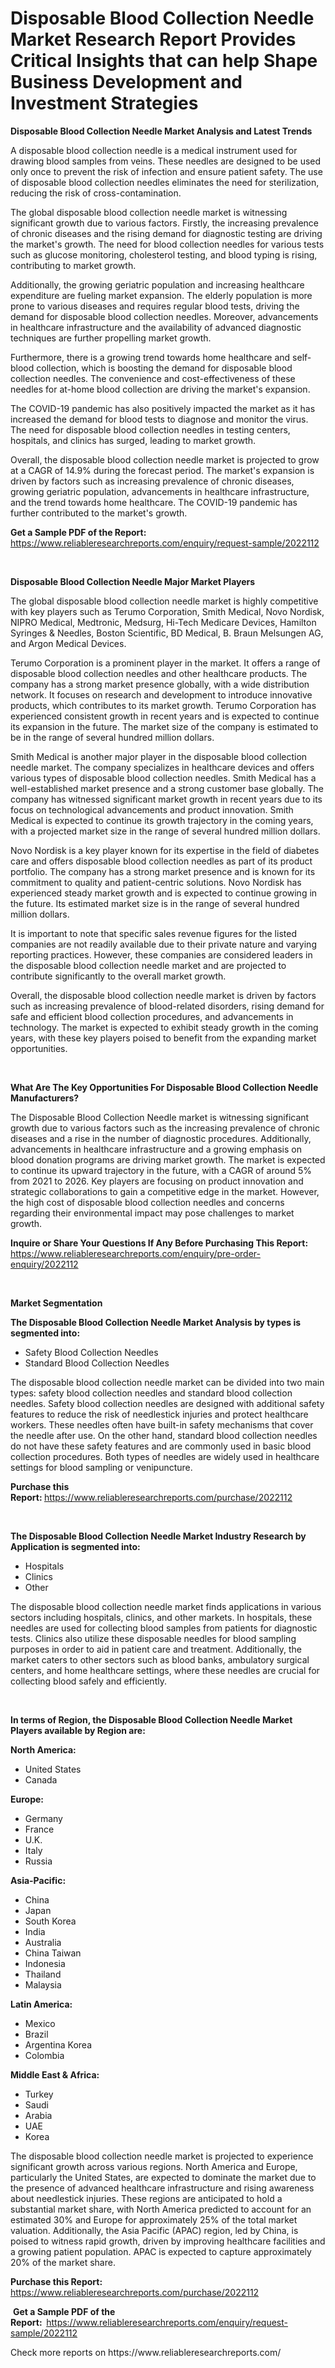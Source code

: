 <p><h1>Disposable Blood Collection Needle Market Research Report Provides Critical Insights that can help Shape Business Development and Investment Strategies</h1></p><p><strong>Disposable Blood Collection Needle Market Analysis and Latest Trends</strong></p>
<p><p>A disposable blood collection needle is a medical instrument used for drawing blood samples from veins. These needles are designed to be used only once to prevent the risk of infection and ensure patient safety. The use of disposable blood collection needles eliminates the need for sterilization, reducing the risk of cross-contamination.</p><p>The global disposable blood collection needle market is witnessing significant growth due to various factors. Firstly, the increasing prevalence of chronic diseases and the rising demand for diagnostic testing are driving the market's growth. The need for blood collection needles for various tests such as glucose monitoring, cholesterol testing, and blood typing is rising, contributing to market growth.</p><p>Additionally, the growing geriatric population and increasing healthcare expenditure are fueling market expansion. The elderly population is more prone to various diseases and requires regular blood tests, driving the demand for disposable blood collection needles. Moreover, advancements in healthcare infrastructure and the availability of advanced diagnostic techniques are further propelling market growth.</p><p>Furthermore, there is a growing trend towards home healthcare and self-blood collection, which is boosting the demand for disposable blood collection needles. The convenience and cost-effectiveness of these needles for at-home blood collection are driving the market's expansion.</p><p>The COVID-19 pandemic has also positively impacted the market as it has increased the demand for blood tests to diagnose and monitor the virus. The need for disposable blood collection needles in testing centers, hospitals, and clinics has surged, leading to market growth.</p><p>Overall, the disposable blood collection needle market is projected to grow at a CAGR of 14.9% during the forecast period. The market's expansion is driven by factors such as increasing prevalence of chronic diseases, growing geriatric population, advancements in healthcare infrastructure, and the trend towards home healthcare. The COVID-19 pandemic has further contributed to the market's growth.</p></p>
<p><strong>Get a Sample PDF of the Report:&nbsp;</strong> <a href="https://www.reliableresearchreports.com/enquiry/request-sample/2022112">https://www.reliableresearchreports.com/enquiry/request-sample/2022112</a></p>
<p>&nbsp;</p>
<p><strong>Disposable Blood Collection Needle Major Market Players</strong></p>
<p><p>The global disposable blood collection needle market is highly competitive with key players such as Terumo Corporation, Smith Medical, Novo Nordisk, NIPRO Medical, Medtronic, Medsurg, Hi-Tech Medicare Devices, Hamilton Syringes & Needles, Boston Scientific, BD Medical, B. Braun Melsungen AG, and Argon Medical Devices.</p><p>Terumo Corporation is a prominent player in the market. It offers a range of disposable blood collection needles and other healthcare products. The company has a strong market presence globally, with a wide distribution network. It focuses on research and development to introduce innovative products, which contributes to its market growth. Terumo Corporation has experienced consistent growth in recent years and is expected to continue its expansion in the future. The market size of the company is estimated to be in the range of several hundred million dollars.</p><p>Smith Medical is another major player in the disposable blood collection needle market. The company specializes in healthcare devices and offers various types of disposable blood collection needles. Smith Medical has a well-established market presence and a strong customer base globally. The company has witnessed significant market growth in recent years due to its focus on technological advancements and product innovation. Smith Medical is expected to continue its growth trajectory in the coming years, with a projected market size in the range of several hundred million dollars.</p><p>Novo Nordisk is a key player known for its expertise in the field of diabetes care and offers disposable blood collection needles as part of its product portfolio. The company has a strong market presence and is known for its commitment to quality and patient-centric solutions. Novo Nordisk has experienced steady market growth and is expected to continue growing in the future. Its estimated market size is in the range of several hundred million dollars.</p><p>It is important to note that specific sales revenue figures for the listed companies are not readily available due to their private nature and varying reporting practices. However, these companies are considered leaders in the disposable blood collection needle market and are projected to contribute significantly to the overall market growth.</p><p>Overall, the disposable blood collection needle market is driven by factors such as increasing prevalence of blood-related disorders, rising demand for safe and efficient blood collection procedures, and advancements in technology. The market is expected to exhibit steady growth in the coming years, with these key players poised to benefit from the expanding market opportunities.</p></p>
<p>&nbsp;</p>
<p><strong>What Are The Key Opportunities For Disposable Blood Collection Needle Manufacturers?</strong></p>
<p><p>The Disposable Blood Collection Needle market is witnessing significant growth due to various factors such as the increasing prevalence of chronic diseases and a rise in the number of diagnostic procedures. Additionally, advancements in healthcare infrastructure and a growing emphasis on blood donation programs are driving market growth. The market is expected to continue its upward trajectory in the future, with a CAGR of around 5% from 2021 to 2026. Key players are focusing on product innovation and strategic collaborations to gain a competitive edge in the market. However, the high cost of disposable blood collection needles and concerns regarding their environmental impact may pose challenges to market growth.</p></p>
<p><strong>Inquire or Share Your Questions If Any Before Purchasing This Report:</strong> <a href="https://www.reliableresearchreports.com/enquiry/pre-order-enquiry/2022112">https://www.reliableresearchreports.com/enquiry/pre-order-enquiry/2022112</a></p>
<p>&nbsp;</p>
<p><strong>Market Segmentation</strong></p>
<p><strong>The Disposable Blood Collection Needle Market Analysis by types is segmented into:</strong></p>
<p><ul><li>Safety Blood Collection Needles</li><li>Standard Blood Collection Needles</li></ul></p>
<p><p>The disposable blood collection needle market can be divided into two main types: safety blood collection needles and standard blood collection needles. Safety blood collection needles are designed with additional safety features to reduce the risk of needlestick injuries and protect healthcare workers. These needles often have built-in safety mechanisms that cover the needle after use. On the other hand, standard blood collection needles do not have these safety features and are commonly used in basic blood collection procedures. Both types of needles are widely used in healthcare settings for blood sampling or venipuncture.</p></p>
<p><strong>Purchase this Report:&nbsp;</strong><a href="https://www.reliableresearchreports.com/purchase/2022112">https://www.reliableresearchreports.com/purchase/2022112</a></p>
<p>&nbsp;</p>
<p><strong>The Disposable Blood Collection Needle Market Industry Research by Application is segmented into:</strong></p>
<p><ul><li>Hospitals</li><li>Clinics</li><li>Other</li></ul></p>
<p><p>The disposable blood collection needle market finds applications in various sectors including hospitals, clinics, and other markets. In hospitals, these needles are used for collecting blood samples from patients for diagnostic tests. Clinics also utilize these disposable needles for blood sampling purposes in order to aid in patient care and treatment. Additionally, the market caters to other sectors such as blood banks, ambulatory surgical centers, and home healthcare settings, where these needles are crucial for collecting blood safely and efficiently.</p></p>
<p>&nbsp;</p>
<p><strong>In terms of Region, the Disposable Blood Collection Needle Market Players available by Region are:</strong></p>
<p>
    <p> <strong> North America: </strong>
        <ul>
            <li>United States</li>
            <li>Canada</li>
        </ul>
        </p> 
    <p> <strong> Europe: </strong>
        <ul>
            <li>Germany</li>
            <li>France</li>
            <li>U.K.</li>
            <li>Italy</li>
            <li>Russia</li>
        </ul>
        </p> 
    <p> <strong> Asia-Pacific: </strong>
        <ul>
            <li>China</li>
            <li>Japan</li>
            <li>South Korea</li>
            <li>India</li>
            <li>Australia</li>
            <li>China Taiwan</li>
            <li>Indonesia</li>
            <li>Thailand</li>
            <li>Malaysia</li>
        </ul>
        </p> 
    <p> <strong> Latin America: </strong>
        <ul>
            <li>Mexico</li>
            <li>Brazil</li>
            <li>Argentina Korea</li>
            <li>Colombia</li>
        </ul>
        </p> 
    <p> <strong> Middle East & Africa: </strong>
        <ul>
            <li>Turkey</li>
            <li>Saudi</li>
            <li>Arabia</li>
            <li>UAE</li>
            <li>Korea</li>
        </ul>
    </p>
    </p>
<p><p>The disposable blood collection needle market is projected to experience significant growth across various regions. North America and Europe, particularly the United States, are expected to dominate the market due to the presence of advanced healthcare infrastructure and rising awareness about needlestick injuries. These regions are anticipated to hold a substantial market share, with North America predicted to account for an estimated 30% and Europe for approximately 25% of the total market valuation. Additionally, the Asia Pacific (APAC) region, led by China, is poised to witness rapid growth, driven by improving healthcare facilities and a growing patient population. APAC is expected to capture approximately 20% of the market share.</p></p>
<p><strong>Purchase this Report: </strong><a href="https://www.reliableresearchreports.com/purchase/2022112">https://www.reliableresearchreports.com/purchase/2022112</a></p>
<p>&nbsp;<strong>Get a Sample PDF of the Report:&nbsp;&nbsp;</strong><a href="https://www.reliableresearchreports.com/enquiry/request-sample/2022112">https://www.reliableresearchreports.com/enquiry/request-sample/2022112</a></p>
<p><strong></strong></p>
<p>Check more reports on https://www.reliableresearchreports.com/</p>